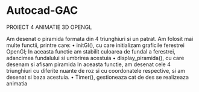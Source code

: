 # Autocad-GAC

PROIECT 4   ANIMATIE 3D OPENGL

Am desenat o piramida formata din 4 triunghiuri si un patrat.
Am folosit mai multe functii, printre care:
•	initGl(), cu care initializam graficile ferestrei OpenGl;
In aceasta functie am stabilit culoarea de fundal a ferestrei, adancimea fundalului si umbrirea acestuia
•	display_piramida(), cu care desenam si afisam piramida
In aceasta functie, am desenat cele 4 triunghiuri cu diferite nuante de roz si cu coordonatele respective, si am desenat si baza acestuia. 
•	Timer(), gestioneaza cat de des se realizeaza animatia

